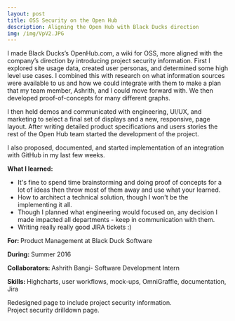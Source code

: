 ```yaml
---
layout: post
title: OSS Security on the Open Hub
description: Aligning the Open Hub with Black Ducks direction
img: /img/VpV2.JPG
---
```


I made Black Ducks’s OpenHub.com, a wiki for OSS, more aligned with the company’s direction by introducing project security information. First I explored site usage data, created user personas, and determined some high level use cases. I combined this with research on what information sources were available to us and how we could integrate with them to make a plan that my team member, Ashrith, and I could move forward with. We then developed proof-of-concepts for many different graphs.  
  
I then held demos and communicated with engineering, UI/UX, and marketing to select a final set of displays and a new, responsive, page layout. After writing detailed product specifications and users stories the rest of the Open Hub team started the development of the project.  
  
I also proposed, documented, and started implementation of an integration with GitHub in my last few weeks. 

<b>What I learned:</b>

- It's fine to spend time brainstorming and doing proof of concepts for a lot of ideas then throw most of them away and use what your learned.  
- How to architect a technical solution, though I won't be the implementing it all.  
- Though I planned what engineering would focused on, any decision I made impacted all departments - keep in communication with them. 
- Writing really really good JIRA tickets :)  

<b>For: </b>Product Management at Black Duck Software

<b>During: </b>Summer 2016

<b>Collaborators: </b>Ashrith Bangi- Software Development Intern 

<b>Skills: </b>Highcharts, user workflows, mock-ups, OmniGraffle, documentation, Jira


<img class="col three" src="{{ site.baseurl }}/img/Width1366Finalv3.png" alt="" title="example image"/>
<div class="col three caption">
	Redesigned page to include project security information.
</div>

<img class="col three" src="{{ site.baseurl }}/img/Width1366ProjectSecurity.png" alt="" title="example image"/>
<div class="col three caption">
	Project security drilldown page.
</div>